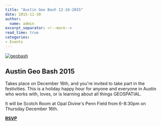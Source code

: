 ```yaml
---
title: "Austin Geo Bash 12-16-2015"
date: 2015-11-30
author:
  name: admin
excerpt_separator: <!--more-->
read_time: true
categories:
- Events
---
```

[![geobash](assets/img/blog/geobash15.png)](https://austingeobash2015.splashthat.com/)

Austin Geo Bash 2015  
--------------------
Takes place on December 16th, and you're invited to take part in the festivities. This is a holiday happy hour for anyone and everyone in Austin who works with, loves, or is learning about all things GEOSPATIAL.  
<!--more-->

It will be Scotch Room at Opal Divine's Penn Field from 6-8:30pm on Thursday December 16th.  

**[RSVP](https://austingeobash2015.splashthat.com/)**
